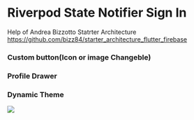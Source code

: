 # Riverpod State Notifier Sign In

Help of Andrea Bizzotto Statrter Architecture https://github.com/bizz84/starter_architecture_flutter_firebase

### Custom button(Icon or image Changeble)
### Profile Drawer
### Dynamic Theme

![](https://github.com/rvdrover/flutter-register-login-riverpod/blob/53f74220d08d0487f51b55cce6c6b22c3b0ce78a/readme_asset/riverpod_flutter_register_login_firebase-1640266496904.gif)

           
